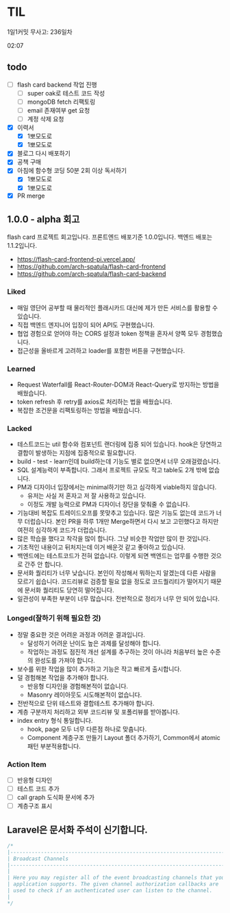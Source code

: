 # TIL

1일1커밋 무사고: 236일차

02:07

## todo

- [ ] flash card backend 작업 진행
  - [ ] super oak로 테스트 코드 작성
  - [ ] mongoDB fetch 리팩토링
  - [ ] email 존재여부 get 요청
  - [ ] 계정 삭제 요청
- [x] 이력서
  - [x] 1뽀모도로
  - [x] 1뽀모도로
- [x] 블로그 다시 배포하기
- [x] 공책 구매
- [x] 아침에 함수형 코딩 50분 2회 이상 독서하기
  - [x] 1뽀모도로
  - [x] 1뽀모도로
- [x] PR merge

## 1.0.0 - alpha 회고

flash card 프로젝트 회고입니다. 프론트엔드 배포기준 1.0.0입니다. 백엔드 배포는 1.1.2입니다.

- https://flash-card-frontend-pi.vercel.app/
- https://github.com/arch-spatula/flash-card-frontend
- https://github.com/arch-spatula/flash-card-backend

### Liked

- 매일 영단어 공부할 때 물리적인 플래시카드 대신에 제가 만든 서비스를 활용할 수 있습니다.
- 직접 백엔드 엔지니어 입장이 되어 API도 구현했습니다.
- 협업 경험으로 얻어야 하는 CORS 설정과 token 정책을 혼자서 양쪽 모두 경험했습니다.
- 접근성을 올바르게 고려하고 loader를 포함한 버튼을 구현했습니다.

### Learned

- Request Waterfall를 React-Router-DOM과 React-Query로 방지하는 방법을 배웠습니다.
- token refresh 후 retry를 axios로 처리하는 법을 배웠습니다.
- 복잡한 조건문을 리팩토링하는 방법을 배웠습니다.

### Lacked

- 테스트코드는 util 함수와 컴포넌트 랜더링에 집중 되어 있습니다. hook은 당연하고 결합이 발생하는 지점에 집중적으로 필요합니다.
- build - test - learn인데 build하는데 기능도 별로 없으면서 너무 오래걸렸습니다.
- SQL 설계능력이 부족합니다. 그래서 프로젝트 규모도 작고 table도 2개 밖에 없습니다.
- PM과 디자이너 입장에서는 minimal하기만 하고 심각하게 viable하지 않습니다.
  - 유저는 사실 저 혼자고 저 잘 사용하고 있습니다.
  - 이정도 개발 능력으로 PM과 디자이너 장단을 맞춰줄 수 없습니다.
- 기능대비 복잡도 트레이드오프를 못맞추고 있습니다. 많은 기능도 없는데 코드가 너무 더럽습니다. 본인 PR을 하루 1개만 Merge하면서 다시 보고 고민했다고 하지만 여전히 심각하게 코드가 더럽습니다.
- 많은 학습을 했다고 착각을 많이 합니다. 그냥 비슷한 작업만 많이 한 것입니다.
- 기초적인 내용이고 뒤처지는데 이거 배운것 같고 좋아하고 있습니다.
- 백엔드에는 테스트코드가 전혀 없습니다. 이렇게 되면 백엔드는 업무를 수행한 것으로 간주 안 합니다.
- 문서화 퀄리티가 너무 낮습니다. 본인이 작성해서 뭐하는지 알겠는데 다른 사람을 모르기 쉽습니다. 코드리뷰로 검증할 필요 없을 정도로 코드퀄리티가 떨어지기 때문에 문서화 퀄리티도 당연히 떨어집니다.
- 일관성이 부족한 부분이 너무 많습니다. 전반적으로 정리가 너무 안 되어 있습니다.

### Longed(잘하기 위해 필요한 것)

- 정말 중요한 것은 어려운 과정과 어려운 결과입니다.
  - 달성하기 어려운 난이도 높은 과제를 달성해야 합니다.
  - 작업하는 과정도 점진적 개선 설계를 추구하는 것이 아니라 처음부터 높은 수준의 완성도를 가져야 합니다.
- 보수를 위한 작업을 많이 추가하고 기능은 작고 빠르게 출시합니다.
- 덜 경험해본 작업을 추가해야 합니다.
  - 반응형 디자인을 경험해본적이 없습니다.
  - Masonry 레이아웃도 시도해본적이 없습니다.
- 전반적으로 단위 테스트와 결합테스트 추가해야 합니다.
- 계층 구분까지 처리하고 외부 코드리뷰 및 포폴리뷰를 받아봅니다.
- index entry 형식 통일합니다.
  - hook, page 모두 너무 다른점 하나로 맞춥니다.
  - Component 계층구조 만들기 Layout 폴더 추가하기, Common에서 atomic 패턴 부분적용합니다.

### Action Item

- [ ] 반응형 디자인
- [ ] 테스트 코드 추가
- [ ] call graph 도식화 문서에 추가
- [ ] 계층구조 표시

## Laravel은 문서화 주석이 신기합니다.

```php
/*
|--------------------------------------------------------------------------
| Broadcast Channels
|--------------------------------------------------------------------------
|
| Here you may register all of the event broadcasting channels that your
| application supports. The given channel authorization callbacks are
| used to check if an authenticated user can listen to the channel.
|
*/
```

